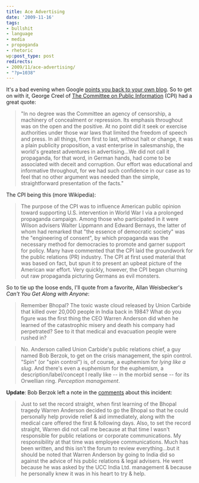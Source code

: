 ```yaml
---
title: Ace Advertising
date: '2009-11-16'
tags:
- bullshit
- language
- media
- propoganda
- rhetoric
wp:post_type: post
redirects:
- 2009/11/ace-advertising/
- "?p=1038"
---
```


It's a bad evening when Google [points you back to your own blog](http://www.island94.org/2009/08/marketing-in-wealth-bondage/). So to get on with it, George Creel of [The Committee on Public Information](http://en.wikipedia.org/wiki/Committee_on_Public_Information) (CPI) had a great quote:

> "In no degree was the Committee an agency of censorship, a machinery of concealment or repression. Its emphasis throughout was on the open and the positive. At no point did it seek or exercise authorities under those war laws that limited the freedom of speech and press. In all things, from first to last, without halt or change, it was a plain publicity proposition, a vast enterprise in salesmanship, the world's greatest adventures in advertising...We did not call it propaganda, for that word, in German hands, had come to be associated with deceit and corruption. Our effort was educational and informative throughout, for we had such confidence in our case as to feel that no other argument was needed than the simple, straightforward presentation of the facts."

The CPI being this (more Wikipedia):

> The purpose of the CPI was to influence American public opinion toward supporting U.S. intervention in World War I via a prolonged propaganda campaign. Among those who participated in it were Wilson advisers Walter Lippmann and Edward Bernays, the latter of whom had remarked that "the essence of democratic society" was the "engineering of consent", by which propaganda was the necessary method for democracies to promote and garner support for policy. Many have commented that the CPI laid the groundwork for the public relations (PR) industry. The CPI at first used material that was based on fact, but spun it to present an upbeat picture of the American war effort. Very quickly, however, the CPI began churning out raw propaganda picturing Germans as evil monsters.

So to tie up the loose ends, I'll quote from a favorite, Allan Weisbecker's _Can't You Get Along with Anyone_:

> Remember Bhopal? The toxic waste cloud released by Union Carbide that killed over 20,000 people in India back in 1984? What do you ﬁgure was the ﬁrst thing the CEO Warren Anderson did when he learned of the catastrophic misery and death his company had perpetrated? See to it that medical and evacuation people were rushed in?

>

> No. Anderson called Union Carbide's public relations chief, a guy named Bob Berzok, to get on the crisis management, the spin control. "Spin" (or "spin control") is, of course, a euphemism for _lying like a slug_. And there's even a euphemism for the euphemism, a description/label/concept I really like -- in the morbid sense -- for its Orwellian ring. _Perception management_.

**Update**: Bob Berzok left a note in the [comments](http://www.island94.org/2009/11/ace-advertising/#comment-32269) about this incident:

> Just to set the record straight, when first learning of the Bhopal tragedy Warren Anderson decided to go the Bhopal so that he could personally help provide relief & aid immediately, along with the medical care offered the first & following days. Also, to set the record straight, Warren did not call me because at that time I wasn't responsible for public relations or corporate communications. My responsibility at that time was employee communications. Much has been written, and this isn't the forum to review everything...but it should be noted that Warren Anderson by going to India did so against the advice of his public relations & legal advisers. He went because he was asked by the UCC India Ltd. management & because he personally knew it was in his heart to try & help.

